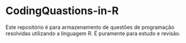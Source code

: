 # CodingQuastions-in-R
Este repositório é para armazenamento de questões de programação resolvidas utilizando a linguagem R. É puramente para estudo e revisão.
